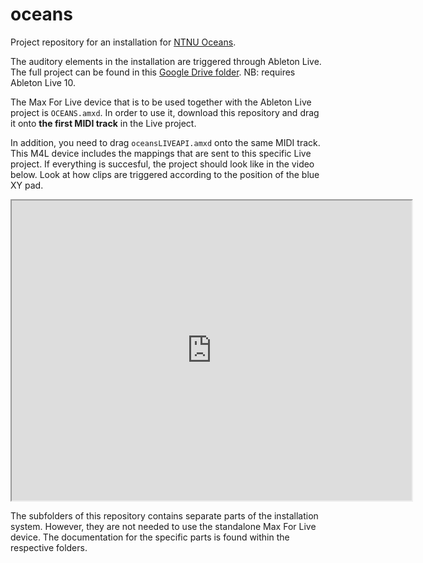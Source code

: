 # oceans
Project repository for an installation for [NTNU Oceans](https://www.ntnu.edu/oceans).

The auditory elements in the installation are triggered through Ableton Live. The full project can be found in this [Google Drive folder](https://drive.google.com/drive/folders/1qBCEw25O48Z_WGFSgdTI3EYv6E2A5TFZ). NB: requires Ableton Live 10.

The Max For Live device that is to be used together with the Ableton Live project is `OCEANS.amxd`. In order to use it, download this repository and drag it onto **the first MIDI track** in the Live project.

In addition, you need to drag `oceansLIVEAPI.amxd` onto the same MIDI track. This M4L device includes the mappings that are sent to this specific Live project. If everything is succesful, the project should look like in the video below. Look at how clips are triggered according to the position of the blue XY pad.

<iframe src="https://drive.google.com/a/uio.no/file/d/1BEmQ4aS0KXYnRbn7ciYfbdoFXRS8KeJI/preview" width="640" height="480"></iframe>

The subfolders of this repository contains separate parts of the installation system. However, they are not needed to use the standalone Max For Live device. The documentation for the specific parts is found within the respective folders. 